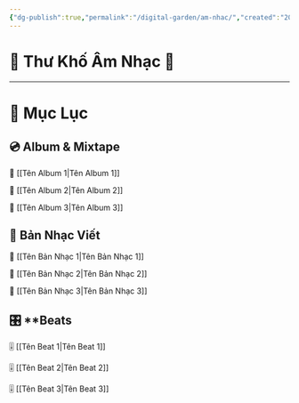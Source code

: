 ```yaml
---
{"dg-publish":true,"permalink":"/digital-garden/am-nhac/","created":"2025-01-18T12:55:23.346+00:00","updated":"2025-01-18T13:26:15.097+00:00"}
---
```


# 🎼 **Thư Khố Âm Nhạc** 🎼
---
# 🎵 **Mục Lục**
## 💿 **Album** & Mixtape

📀 [[Tên Album 1\|Tên Album 1]] 

📀 [[Tên Album 2\|Tên Album 2]] 

📀 [[Tên Album 3\|Tên Album 3]]

## 🎼 **Bản Nhạc Viết**

🎵 [[Tên Bản Nhạc 1\|Tên Bản Nhạc 1]] 

🎵 [[Tên Bản Nhạc 2\|Tên Bản Nhạc 2]] 

🎵 [[Tên Bản Nhạc 3\|Tên Bản Nhạc 3]]

## 🎛 **Beats

🎚 [[Tên Beat 1\|Tên Beat 1]] 

🎚 [[Tên Beat 2\|Tên Beat 2]] 

🎚 [[Tên Beat 3\|Tên Beat 3]]